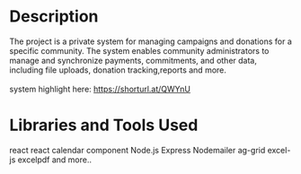 # Description
The project is a private system for managing campaigns and donations for a specific community. The system enables community administrators to manage and synchronize payments, commitments, and other data, including 
file uploads, donation tracking,reports and more.\
<br/>
system highlight here: https://shorturl.at/QWYnU
# Libraries and Tools Used
react
react calendar component
Node.js
Express
Nodemailer
ag-grid
excel-js
excelpdf
and more..










